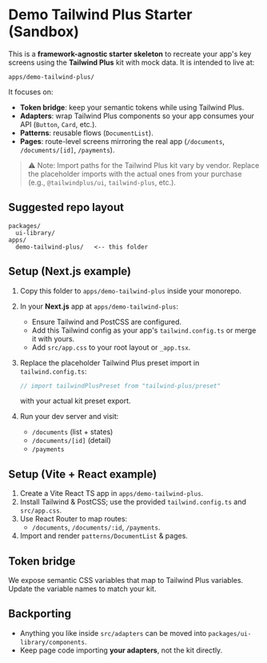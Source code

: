 # Demo Tailwind Plus Starter (Sandbox)

This is a **framework-agnostic starter skeleton** to recreate your app's key screens
using the **Tailwind Plus** kit with mock data. It is intended to live at:

```
apps/demo-tailwind-plus/
```

It focuses on:
- **Token bridge**: keep your semantic tokens while using Tailwind Plus.
- **Adapters**: wrap Tailwind Plus components so your app consumes your API (`Button`, `Card`, etc.).
- **Patterns**: reusable flows (`DocumentList`).
- **Pages**: route-level screens mirroring the real app (`/documents`, `/documents/[id]`, `/payments`).

> ⚠️ Note: Import paths for the Tailwind Plus kit vary by vendor. Replace the placeholder imports with the actual ones from your purchase (e.g., `@tailwindplus/ui`, `tailwind-plus`, etc.).

## Suggested repo layout

```
packages/
  ui-library/
apps/
  demo-tailwind-plus/   <-- this folder
```

## Setup (Next.js example)

1. Copy this folder to `apps/demo-tailwind-plus` inside your monorepo.
2. In your **Next.js** app at `apps/demo-tailwind-plus`:
   - Ensure Tailwind and PostCSS are configured.
   - Add this Tailwind config as your app's `tailwind.config.ts` or merge it with yours.
   - Add `src/app.css` to your root layout or `_app.tsx`.

3. Replace the placeholder Tailwind Plus preset import in `tailwind.config.ts`:
   ```ts
   // import tailwindPlusPreset from "tailwind-plus/preset"
   ```
   with your actual kit preset export.

4. Run your dev server and visit:
   - `/documents` (list + states)
   - `/documents/[id]` (detail)
   - `/payments`

## Setup (Vite + React example)

1. Create a Vite React TS app in `apps/demo-tailwind-plus`.
2. Install Tailwind & PostCSS; use the provided `tailwind.config.ts` and `src/app.css`.
3. Use React Router to map routes:
   - `/documents`, `/documents/:id`, `/payments`.
4. Import and render `patterns/DocumentList` & pages.

## Token bridge

We expose semantic CSS variables that map to Tailwind Plus variables. Update the variable names to match your kit.

## Backporting

- Anything you like inside `src/adapters` can be moved into `packages/ui-library/components`.
- Keep page code importing **your adapters**, not the kit directly.
